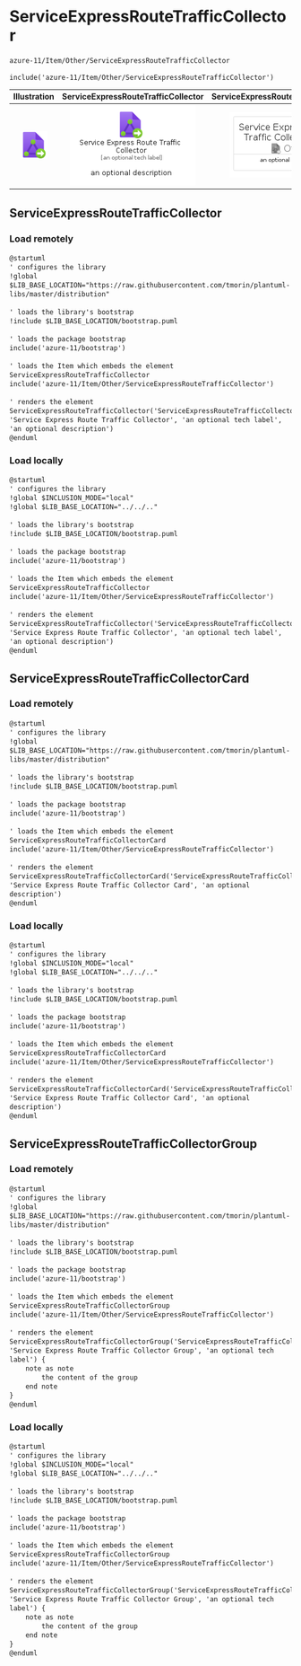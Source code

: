 # ServiceExpressRouteTrafficCollector


```text
azure-11/Item/Other/ServiceExpressRouteTrafficCollector
```

```text
include('azure-11/Item/Other/ServiceExpressRouteTrafficCollector')
```



| Illustration | ServiceExpressRouteTrafficCollector | ServiceExpressRouteTrafficCollectorCard | ServiceExpressRouteTrafficCollectorGroup |
| :---: | :---: | :---: | :---: |
| ![illustration for Illustration](../../../azure-11/Item/Other/ServiceExpressRouteTrafficCollector.png) | ![illustration for ServiceExpressRouteTrafficCollector](../../../azure-11/Item/Other/ServiceExpressRouteTrafficCollector.Local.png) | ![illustration for ServiceExpressRouteTrafficCollectorCard](../../../azure-11/Item/Other/ServiceExpressRouteTrafficCollectorCard.Local.png) | ![illustration for ServiceExpressRouteTrafficCollectorGroup](../../../azure-11/Item/Other/ServiceExpressRouteTrafficCollectorGroup.Local.png) |




## ServiceExpressRouteTrafficCollector

### Load remotely
```plantuml
@startuml
' configures the library
!global $LIB_BASE_LOCATION="https://raw.githubusercontent.com/tmorin/plantuml-libs/master/distribution"

' loads the library's bootstrap
!include $LIB_BASE_LOCATION/bootstrap.puml

' loads the package bootstrap
include('azure-11/bootstrap')

' loads the Item which embeds the element ServiceExpressRouteTrafficCollector
include('azure-11/Item/Other/ServiceExpressRouteTrafficCollector')

' renders the element
ServiceExpressRouteTrafficCollector('ServiceExpressRouteTrafficCollector', 'Service Express Route Traffic Collector', 'an optional tech label', 'an optional description')
@enduml
```

### Load locally
```plantuml
@startuml
' configures the library
!global $INCLUSION_MODE="local"
!global $LIB_BASE_LOCATION="../../.."

' loads the library's bootstrap
!include $LIB_BASE_LOCATION/bootstrap.puml

' loads the package bootstrap
include('azure-11/bootstrap')

' loads the Item which embeds the element ServiceExpressRouteTrafficCollector
include('azure-11/Item/Other/ServiceExpressRouteTrafficCollector')

' renders the element
ServiceExpressRouteTrafficCollector('ServiceExpressRouteTrafficCollector', 'Service Express Route Traffic Collector', 'an optional tech label', 'an optional description')
@enduml
```

## ServiceExpressRouteTrafficCollectorCard

### Load remotely
```plantuml
@startuml
' configures the library
!global $LIB_BASE_LOCATION="https://raw.githubusercontent.com/tmorin/plantuml-libs/master/distribution"

' loads the library's bootstrap
!include $LIB_BASE_LOCATION/bootstrap.puml

' loads the package bootstrap
include('azure-11/bootstrap')

' loads the Item which embeds the element ServiceExpressRouteTrafficCollectorCard
include('azure-11/Item/Other/ServiceExpressRouteTrafficCollector')

' renders the element
ServiceExpressRouteTrafficCollectorCard('ServiceExpressRouteTrafficCollectorCard', 'Service Express Route Traffic Collector Card', 'an optional description')
@enduml
```

### Load locally
```plantuml
@startuml
' configures the library
!global $INCLUSION_MODE="local"
!global $LIB_BASE_LOCATION="../../.."

' loads the library's bootstrap
!include $LIB_BASE_LOCATION/bootstrap.puml

' loads the package bootstrap
include('azure-11/bootstrap')

' loads the Item which embeds the element ServiceExpressRouteTrafficCollectorCard
include('azure-11/Item/Other/ServiceExpressRouteTrafficCollector')

' renders the element
ServiceExpressRouteTrafficCollectorCard('ServiceExpressRouteTrafficCollectorCard', 'Service Express Route Traffic Collector Card', 'an optional description')
@enduml
```

## ServiceExpressRouteTrafficCollectorGroup

### Load remotely
```plantuml
@startuml
' configures the library
!global $LIB_BASE_LOCATION="https://raw.githubusercontent.com/tmorin/plantuml-libs/master/distribution"

' loads the library's bootstrap
!include $LIB_BASE_LOCATION/bootstrap.puml

' loads the package bootstrap
include('azure-11/bootstrap')

' loads the Item which embeds the element ServiceExpressRouteTrafficCollectorGroup
include('azure-11/Item/Other/ServiceExpressRouteTrafficCollector')

' renders the element
ServiceExpressRouteTrafficCollectorGroup('ServiceExpressRouteTrafficCollectorGroup', 'Service Express Route Traffic Collector Group', 'an optional tech label') {
    note as note
        the content of the group
    end note
}
@enduml
```

### Load locally
```plantuml
@startuml
' configures the library
!global $INCLUSION_MODE="local"
!global $LIB_BASE_LOCATION="../../.."

' loads the library's bootstrap
!include $LIB_BASE_LOCATION/bootstrap.puml

' loads the package bootstrap
include('azure-11/bootstrap')

' loads the Item which embeds the element ServiceExpressRouteTrafficCollectorGroup
include('azure-11/Item/Other/ServiceExpressRouteTrafficCollector')

' renders the element
ServiceExpressRouteTrafficCollectorGroup('ServiceExpressRouteTrafficCollectorGroup', 'Service Express Route Traffic Collector Group', 'an optional tech label') {
    note as note
        the content of the group
    end note
}
@enduml
```

